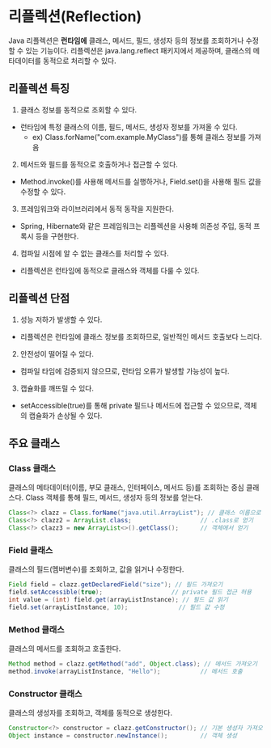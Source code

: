 # 리플렉션(Reflection)

Java 리플렉션은 **런타임에** 클래스, 메서드, 필드, 생성자 등의 정보를 조회하거나 수정할 수 있는 기능이다.
리플렉션은 java.lang.reflect 패키지에서 제공하며, 클래스의 메타데이터를 동적으로 처리할 수 있다.

## 리플렉션 특징

1. 클래스 정보를 동적으로 조회할 수 있다.
- 런타임에 특정 클래스의 이름, 필드, 메서드, 생성자 정보를 가져올 수 있다. 
  - ex) Class.forName("com.example.MyClass")를 통해 클래스 정보를 가져옴
2. 메서드와 필드를 동적으로 호출하거나 접근할 수 있다.
- Method.invoke()를 사용해 메서드를 실행하거나, Field.set()을 사용해 필드 값을 수정할 수 있다.
3. 프레임워크와 라이브러리에서 동적 동작을 지원한다.
- Spring, Hibernate와 같은 프레임워크는 리플렉션을 사용해 의존성 주입, 동적 프록시 등을 구현한다.
4. 컴파일 시점에 알 수 없는 클래스를 처리할 수 있다. 
- 리플렉션은 런타임에 동적으로 클래스와 객체를 다룰 수 있다.

## 리플렉션 단점

1. 성능 저하가 발생할 수 있다.
- 리플렉션은 런타임에 클래스 정보를 조회하므로, 일반적인 메서드 호출보다 느리다.
2. 안전성이 떨어질 수 있다.
- 컴파일 타임에 검증되지 않으므로, 런타임 오류가 발생할 가능성이 높다.
3. 캡슐화를 깨뜨릴 수 있다.
- setAccessible(true)를 통해 private 필드나 메서드에 접근할 수 있으므로, 객체의 캡슐화가 손상될 수 있다.

## 주요 클래스

### Class 클래스
클래스의 메타데이터(이름, 부모 클래스, 인터페이스, 메서드 등)를 조회하는 중심 클래스다. Class 객체를 통해 필드, 메서드, 생성자 등의 정보를 얻는다.

```java
Class<?> clazz = Class.forName("java.util.ArrayList"); // 클래스 이름으로 얻기
Class<?> clazz2 = ArrayList.class;                   // .class로 얻기
Class<?> clazz3 = new ArrayList<>().getClass();      // 객체에서 얻기
```

### Field 클래스

클래스의 필드(멤버변수)를 조회하고, 값을 읽거나 수정한다.
```java
Field field = clazz.getDeclaredField("size"); // 필드 가져오기
field.setAccessible(true);                   // private 필드 접근 허용
int value = (int) field.get(arrayListInstance); // 필드 값 읽기
field.set(arrayListInstance, 10);              // 필드 값 수정
```

### Method 클래스

클래스의 메서드를 조회하고 호출한다.

```java
Method method = clazz.getMethod("add", Object.class); // 메서드 가져오기
method.invoke(arrayListInstance, "Hello");           // 메서드 호출
```

### Constructor 클래스

클래스의 생성자를 조회하고, 객체를 동적으로 생성한다.

```java
Constructor<?> constructor = clazz.getConstructor(); // 기본 생성자 가져오기
Object instance = constructor.newInstance();         // 객체 생성
```